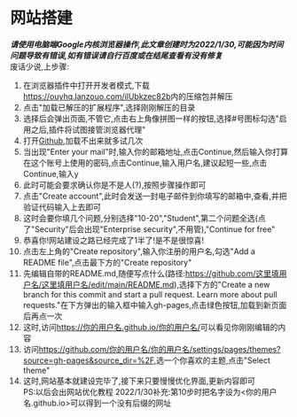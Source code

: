 # 网站搭建
___请使用电脑端Google内核浏览器操作,此文章创建时为2022/1/30,可能因为时间问题导致有错误,如有错误请自行百度或在结尾查看有没有修复___<br/>
废话少说,上步骤:<br/>
1. 在浏览器插件中打开开发者模式,下载<https://ouyhq.lanzouo.com/ilUbkzec82b>内的压缩包并解压<br/>
2. 点击"加载已解压的扩展程序",选择刚刚解压的目录<br/>
3. 选择后会弹出页面,不管它,点击右上角像拼图一样的按钮,选择#号图标勾选"启用之后,插件将试图接管浏览器代理"<br/>
4. 打开[Github](https://github.com/signup),加载不出来就多试几次<br/>
5. 当出现"Enter your mail"时,输入你的邮箱地址,点击Continue,然后输入你打算在这个账号上使用的密码,点击Continue,输入用户名,建议起短一些,点击Continue,输入y<br/>
6. 此时可能会要求确认你是不是人(?),按照步骤操作即可<br/>
7. 点击"Create account",此时会发送一封电子邮件到你填写的邮箱中,查看,并把验证代码输入上去即可<br/>
8. 这时会要你填几个问题,分别选择"10-20","Student",第二个问题全选(点了"Security"后会出现"Enterprise security",不用管),"Continue for free"<br/>
9. 恭喜你!网站建设之路已经完成了1半了!是不是很惊喜!<br/>
10. 点击左上角的"Create repository",输入你注册的用户名,勾选"Add a README file",点击最下方的"Create repository"<br/>
11. 先编辑自带的README.md,随便写点什么(路径:<https://github.com/这里填用户名/这里填用户名/edit/main/README.md>),选择下方的"Create a new branch for this commit and start a pull request. Learn more about pull requests."在下方弹出的输入框中输入gh-pages,点击绿色按钮,加载到新页面后再点一次<br/>
12. 这时,访问<https://你的用户名.github.io/你的用户名/>可以看见你刚刚编辑的内容<br/>
13. 访问<https://github.com/你的用户名/你的用户名/settings/pages/themes?source=gh-pages&source_dir=%2F>,选一个你喜欢的主题,点击"Select theme"<br/>
14. 这时,网站基本就建设完毕了,接下来只要慢慢优化界面,更新内容即可<br/>
PS:以后会出网站优化教程
2022/1/30补充:第10步时把名字设为<你的用户名.github.io>可以得到一个没有后缀的网址
